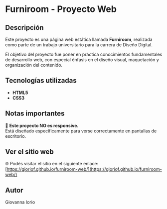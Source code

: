 # Furniroom - Proyecto Web

## Descripción
Este proyecto es una página web estática llamada **Furniroom**, realizada como parte de un trabajo universitario para la carrera de Diseño Digital.

El objetivo del proyecto fue poner en práctica conocimientos fundamentales de desarrollo web, con especial énfasis en el diseño visual, maquetación y organización del contenido.

## Tecnologías utilizadas
- **HTML5**  
- **CSS3**

## Notas importantes
🚫 **Este proyecto NO es responsive.**  
Está diseñado específicamente para verse correctamente en pantallas de escritorio.

## Ver el sitio web
🌐 Podés visitar el sitio en el siguiente enlace:  
[https://gioriof.github.io/furniroom-web/](https://gioriof.github.io/furniroom-web/)

## Autor
Giovanna Iorio
